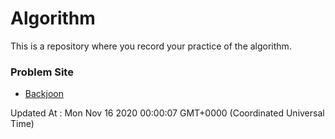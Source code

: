 # Algorithm

This is a repository where you record your practice of the algorithm.

### Problem Site

- [Backjoon](https://www.acmicpc.net/)

Updated At : Mon Nov 16 2020 00:00:07 GMT+0000 (Coordinated Universal Time)
